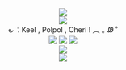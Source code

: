 <div align = center> <img src="https://i.postimg.cc/TwThdZjn/Untitled1094-20240909115900.png"> </div>

<div align = center> <img src="https://64.media.tumblr.com/410e7fa4ea78a71d6ad183ad12b98624/aeac3b1b5e0222f0-4f/s1280x1920/ffb205fcd9b4a5a24a64b76bf380bdac3c98890c.pnj"/> </div>

<div align = center > ౿ ݁  .  Keel , Polpol , Cheri  !          ︵   ｡ Ꮺ ˚ </div>
<div align = center > <img src=https://64.media.tumblr.com/e6e2734e2b4a52368d1021bb2fcf38ec/324848305820d003-1f/s75x75_c1/dcc430f4b9da911d5cce7f09da20b225ac408339.pnj"> <img src="https://64.media.tumblr.com/6d6d120586cd8c18ff2ebfe37af1e074/7f018a0b5994707e-09/s75x75_c1/48a5356fbb9f3c413192bad421d5cfed603fd2cc.pnj"> <img src="https://64.media.tumblr.com/a88a3b0b98e8c15ff2ba67a2ead4cda1/7f018a0b5994707e-19/s75x75_c1/ca32217dedf28b5955b9a9dc6856207a6e70ffdc.pnj"> </div>

<div align = center> <img src="https://64.media.tumblr.com/3e6cfebc3058d8fa96f364fca5a1ff77/4160be3cc2b84620-04/s500x750/f111e18a7cae615a1cf7dffeac520522ec2c155d.gifv"> </div>

<div align = center> <img src="https://i.postimg.cc/1zGfZ9F9/Untitled1094-20240909115907.png"> </div>
